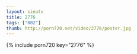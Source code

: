 ```yaml
--- 
layout: sieutv
title: 2776
tags: ["002"]
thumb: http://porn720.net/video/2776/poster.jpg
---
```

{% include porn720 key="2776" %} 
